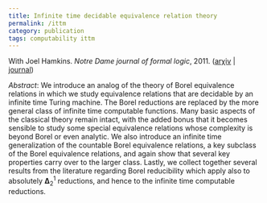 ```yaml
---
title: Infinite time decidable equivalence relation theory
permalink: /ittm
category: publication
tags: computability ittm
---
```


With Joel Hamkins. *Notre Dame journal of formal logic*, 2011.  ([ar&chi;iv](http://arxiv.org/abs/0910.4616) \| [journal](http://dx.doi.org/10.1215/00294527-1306199))<!--more-->

*Abstract*: We introduce an analog of the theory of Borel equivalence relations in which we study equivalence relations that are decidable by an infinite time Turing machine. The Borel reductions are replaced by the more general class of infinite time computable functions.  Many basic aspects of the classical theory remain intact, with the added bonus that it becomes sensible to study some special equivalence relations whose complexity is beyond Borel or even analytic.  We also introduce an infinite time generalization of the countable Borel equivalence relations, a key subclass of the Borel equivalence relations, and again show that several key properties carry over to the larger class.  Lastly, we collect together several results from the literature regarding Borel reducibility which apply also to absolutely $\mathbf{\Delta}^1_2$ reductions, and hence to the infinite time computable reductions.
